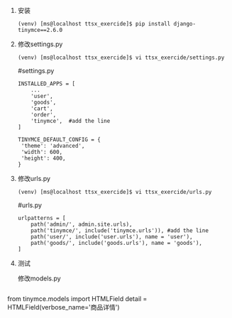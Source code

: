 1. 安装

   ```
   (venv) [ms@localhost ttsx_exercide]$ pip install django-tinymce==2.6.0
   ```

2. 修改settings.py

   ```
   (venv) [ms@localhost ttsx_exercide]$ vi ttsx_exercide/settings.py 
   ```

   #settings.py

   ```
   INSTALLED_APPS = [
       ...
       'user',
       'goods',
       'cart',
       'order',
       'tinymce',  #add the line
   ]
   
   TINYMCE_DEFAULT_CONFIG = {
   	'theme': 'advanced',
   	'width': 600,
   	'height': 400,
   }
   ```

3. 修改urls.py

   ```
   (venv) [ms@localhost ttsx_exercide]$ vi ttsx_exercide/urls.py 
   ```

   #urls.py

   ```
   urlpatterns = [
       path('admin/', admin.site.urls),
       path('tinymce/', include('tinymce.urls')), #add the line
       path('user/', include('user.urls'), name = 'user'),
       path('goods/', include('goods.urls'), name = 'goods'),
   ]
   ```

4. 测试

   修改models.py
   
   ```
from tinymce.models import HTMLField
   detail = HTMLField(verbose_name='商品详情')
   ```
   
   